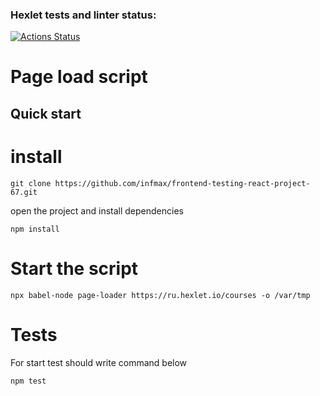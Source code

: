 ### Hexlet tests and linter status:
[![Actions Status](https://github.com/infmax/frontend-testing-react-project-67/workflows/hexlet-check/badge.svg)](https://github.com/infmax/frontend-testing-react-project-67/actions)

# Page load script
## Quick start
# install
```
git clone https://github.com/infmax/frontend-testing-react-project-67.git
```
open the project and install dependencies
```
npm install
```


# Start the script
```
npx babel-node page-loader https://ru.hexlet.io/courses -o /var/tmp
```

# Tests
For start test should write command below
```
npm test
```